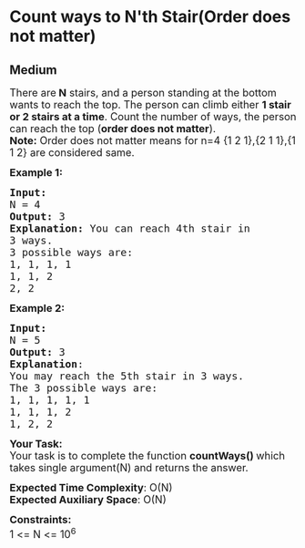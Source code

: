 # Count ways to N'th Stair(Order does not matter)
## Medium
<div class="problems_problem_content__Xm_eO"><p><span style="font-size:18px">There are<strong> N</strong> stairs, and a person standing at the bottom wants to reach the top. The person can climb either <strong>1 stair or 2 stairs at a time</strong>. Count the number of ways, the person can reach the top (<strong>order does not matter</strong>).<br>
<strong>Note:</strong> Order does not matter means for n=4 {1 2 1},{2 1 1},{1 1 2} are considered same.</span></p>

<p><span style="font-size:18px"><strong>Example 1:</strong></span></p>

<pre><span style="font-size:18px"><strong>Input:
</strong>N = 4
<strong>Output: </strong>3<strong>
Explanation: </strong>You can reach 4th stair in
3 ways.
3 possible ways are:
1, 1, 1, 1
1, 1, 2
2, 2</span>
</pre>

<p><span style="font-size:18px"><strong>Example 2:</strong></span></p>

<pre><span style="font-size:18px"><strong>Input:
</strong>N = 5
<strong>Output: </strong>3
<strong>Explanation</strong>:
You may reach the 5th stair in 3 ways.
The 3 possible ways are:
1, 1, 1, 1, 1
1, 1, 1, 2
1, 2, 2</span>
</pre>

<p><span style="font-size:18px"><strong>Your Task:</strong><br>
Your task is to complete the function&nbsp;<strong>countWays()&nbsp;</strong>which takes single argument(N) and returns the answer.</span></p>

<p><span style="font-size:18px"><strong>Expected Time Complexity</strong>: O(N)<br>
<strong>Expected Auxiliary Space</strong>: O(N)</span></p>

<p><span style="font-size:18px"><strong>Constraints:</strong><br>
1 &lt;= N &lt;= 10<sup>6</sup></span></p>
</div>